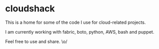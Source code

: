 cloudshack
==========

This is a home for some of the code I use for cloud-related projects.

I am currently working with fabric, boto, python, AWS, bash and puppet.

Feel free to use and share. \o/